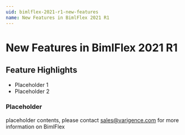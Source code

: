 ```yaml
---
uid: bimlflex-2021-r1-new-features
name: New Features in BimlFlex 2021 R1
---
```

# New Features in BimlFlex 2021 R1

## Feature Highlights

* Placeholder 1
* Placeholder 2

### Placeholder

placeholder contents, please contact sales@varigence.com for more information on BimlFlex
